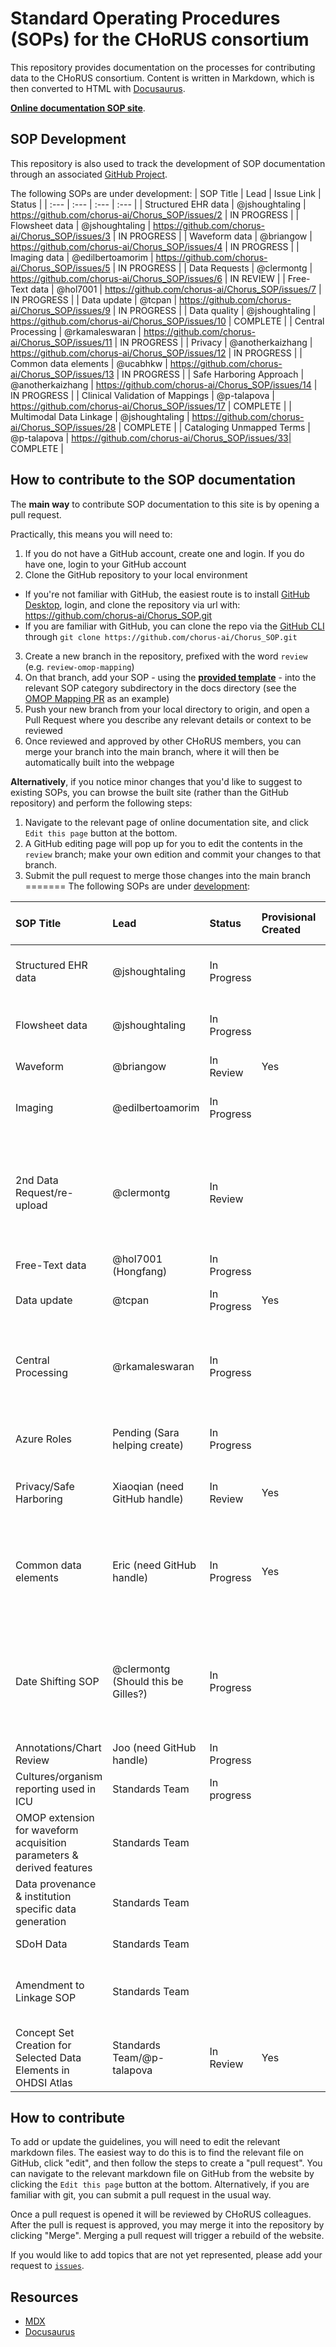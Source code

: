# Standard Operating Procedures (SOPs) for the CHoRUS consortium

This repository provides documentation on the processes for contributing data to the CHoRUS consortium. Content is written in Markdown, which is then converted to HTML with [Docusaurus](https://docusaurus.io/).

[**Online documentation SOP site**](https://chorus-ai.github.io/Chorus_SOP/). 

## SOP Development

This repository is also used to track the development of SOP documentation through an associated [GitHub Project](https://github.com/orgs/chorus-ai/projects/13).

The following SOPs are under development:
| SOP Title | Lead | Issue Link | Status |
| :--- | :--- | :--- | :--- |
| Structured EHR data | @jshoughtaling | https://github.com/chorus-ai/Chorus_SOP/issues/2 | IN PROGRESS |
| Flowsheet data | @jshoughtaling | https://github.com/chorus-ai/Chorus_SOP/issues/3 | IN PROGRESS |
| Waveform data | @briangow | https://github.com/chorus-ai/Chorus_SOP/issues/4 | IN PROGRESS |
| Imaging data | @edilbertoamorim | https://github.com/chorus-ai/Chorus_SOP/issues/5 | IN PROGRESS |
| Data Requests | @clermontg | https://github.com/chorus-ai/Chorus_SOP/issues/6 | IN REVIEW |
| Free-Text data | @hol7001 | https://github.com/chorus-ai/Chorus_SOP/issues/7 | IN PROGRESS |
| Data update | @tcpan | https://github.com/chorus-ai/Chorus_SOP/issues/9 | IN PROGRESS |
| Data quality | @jshoughtaling | https://github.com/chorus-ai/Chorus_SOP/issues/10 | COMPLETE |
| Central Processing | @rkamaleswaran | https://github.com/chorus-ai/Chorus_SOP/issues/11 | IN PROGRESS |
| Privacy | @anotherkaizhang | https://github.com/chorus-ai/Chorus_SOP/issues/12 | IN PROGRESS |
| Common data elements | @ucabhkw | https://github.com/chorus-ai/Chorus_SOP/issues/13 | IN PROGRESS |
| Safe Harboring Approach | @anotherkaizhang | https://github.com/chorus-ai/Chorus_SOP/issues/14 | IN PROGRESS |
| Clinical Validation of Mappings | @p-talapova | https://github.com/chorus-ai/Chorus_SOP/issues/17 | COMPLETE |
| Multimodal Data Linkage | @jshoughtaling | https://github.com/chorus-ai/Chorus_SOP/issues/28 | COMPLETE |
| Cataloging Unmapped Terms | @p-talapova | https://github.com/chorus-ai/Chorus_SOP/issues/33| COMPLETE |

## How to contribute to the SOP documentation

The **main way** to contribute SOP documentation to this site is by opening a pull request.

Practically, this means you will need to:
1. If you do not have a GitHub account, create one and login. If you do have one, login to your GitHub account
2. Clone the GitHub repository to your local environment
  - If you're not familiar with GitHub, the easiest route is to install [GitHub Desktop](https://desktop.github.com/), login, and clone the repository via url with: https://github.com/chorus-ai/Chorus_SOP.git
  - If you are familiar with GitHub, you can clone the repo via the [GitHub CLI](https://cli.github.com/) through `git clone https://github.com/chorus-ai/Chorus_SOP.git`
3. Create a new branch in the repository, prefixed with the word `review` (e.g. `review-omop-mapping`)
4. On that branch, add your SOP - using the [**provided template**](https://github.com/chorus-ai/Chorus_SOP/blob/main/sop-website/docs/TEMPLATE/SOP-Template.mdx) - into the relevant SOP category subdirectory in the docs directory (see the [OMOP Mapping PR](https://github.com/chorus-ai/Chorus_SOP/pull/19) as an example)
5. Push your new branch from your local directory to origin, and open a Pull Request where you describe any relevant details or context to be reviewed
6. Once reviewed and approved by other CHoRUS members, you can merge your branch into the main branch, where it will then be automatically built into the webpage

**Alternatively**, if you notice minor changes that you'd like to suggest to existing SOPs, you can browse the built site (rather than the GitHub repository) and perform the following steps:

1. Navigate to the relevant page of online documentation site, and click `Edit this page` button at the bottom.
2. A GitHub editing page will pop up for you to edit the contents in the `review` branch; make your own edition and commit your changes to that branch.
3. Submit the pull request to merge those changes into the main branch
=======
The following SOPs are under [development](https://github.com/orgs/chorus-ai/projects/13):

| SOP Title | Lead | Status | Provisional Created | Draft Due Date | Notes
| :--- | :--- | :--- | :--- |:--- |:--- |
| Structured EHR data | @jshoughtaling | In Progress |  | 21 Feb | Supporting the time committed for cloud
| Flowsheet data | @jshoughtaling | In Progress |  | 21 Feb | Supporting the time committed for cloud
| Waveform | @briangow | In Review | Yes| 31 Jan| Finalize
| Imaging | @edilbertoamorim | In Progress |  | 7 March | Considering current testing ongoing 
| 2nd Data Request/re-upload | @clermontg | In Review |  | 7 Feb | Updating to add more technical information and need timeline for first data quality requirements 
| Free-Text data | @hol7001 (Hongfang)| In Progress |  | 7 Feb |  
| Data update | @tcpan | In Progress | Yes | 31 Jan | Finalize the process and get reviewed
| Central Processing | @rkamaleswaran | In Progress |  | 31 Mar | Taking longer as figures are being created and detailed outline of architexture being created 
| Azure Roles | Pending (Sara helping create) | In Progress |  | 14 Mar | Have defined the roles, but outlining what each can do
| Privacy/Safe Harboring | Xiaoqian (need GitHub handle) | In Review | Yes | 31 Jan | Checklist created, need to confirm if that is enough
| Common data elements | Eric (need GitHub handle) | In Progress | Yes | 31 Jan | Initial delphi list created, but need specific list of elements we will review for in each upload
| Date Shifting SOP | @clermontg (Should this be Gilles?) | In Progress |  | 31 Jan | We should have good idea of what we should be doing for date shifting, but need to put down on virtual paper 
| Annotations/Chart Review | Joo (need GitHub handle)| In Progress |  | 21 Feb | 
| Cultures/organism reporting used in ICU | Standards Team| In progress |  | TBD |  
| OMOP extension for waveform acquisition parameters & derived features | Standards Team|  |  | TBD |  
| Data provenance & institution specific data generation | Standards Team|  |  | TBD |  
| SDoH Data | Standards Team|  |  | TBD | collaborate with UF team | 
| Amendment to Linkage SOP | Standards Team|  |  | TBD | ICU representation and procedure ID representation |
| Concept Set Creation for Selected Data Elements in OHDSI Atlas | Standards Team/@p-talapova | In Review | Yes | 24 Jul 2025 |  |
## How to contribute

To add or update the guidelines, you will need to edit the relevant markdown files. The easiest way to do this is to find the relevant file on GitHub, click "edit", and then follow the steps to create a "pull request". You can navigate to the relevant markdown file on GitHub from the website by clicking the `Edit this page` button at the bottom. Alternatively, if you are familiar with git, you can submit a pull request in the usual way.

Once a pull request is opened it will be reviewed by CHoRUS colleagues. After the pull is request is approved, you may merge it into the repository by clicking "Merge". Merging a pull request will trigger a rebuild of the website.

If you would like to add topics that are not yet represented, please add your request to [`issues`](https://github.com/chorus-ai/Chorus_SOP/issues).

## Resources

- [MDX](https://mdxjs.com/)
- [Docusaurus](https://docusaurus.io/)
